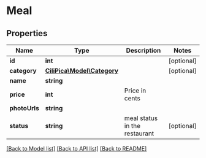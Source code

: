 # Meal

## Properties
Name | Type | Description | Notes
------------ | ------------- | ------------- | -------------
**id** | **int** |  | [optional] 
**category** | [**CiliPica\Model\Category**](Category.md) |  | [optional] 
**name** | **string** |  | 
**price** | **int** | Price in cents | 
**photoUrls** | **string** |  | 
**status** | **string** | meal status in the restaurant | [optional] 

[[Back to Model list]](../README.md#documentation-for-models) [[Back to API list]](../README.md#documentation-for-api-endpoints) [[Back to README]](../README.md)



